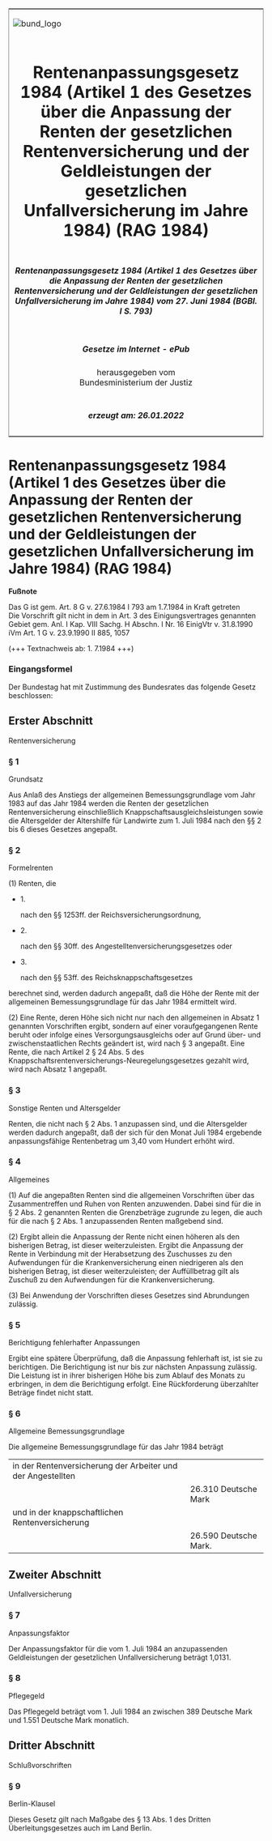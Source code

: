 <span id="DECKBLATT.html"></span>

<table border="0" frame="border" width="100%">

<tr valign="top">

<td align="left">

![bund\_logo](BfJ_2021_Web_de_de.gif)

</td>

<td align="right">

 

</td>

</tr>

<tr align="center" valign="middle">

<td colspan="2">

# Rentenanpassungsgesetz 1984 (Artikel 1 des Gesetzes über die Anpassung der Renten der gesetzlichen Rentenversicherung und der Geldleistungen der gesetzlichen Unfallversicherung im Jahre 1984) (RAG 1984)

</td>

</tr>

<tr align="center" valign="middle">

<td colspan="2">

##### Rentenanpassungsgesetz 1984 (Artikel 1 des Gesetzes über die Anpassung der Renten der gesetzlichen Rentenversicherung und der Geldleistungen der gesetzlichen Unfallversicherung im Jahre 1984) vom 27. Juni 1984 (BGBl. I S. 793)

</td>

</tr>

<tr align="center" valign="middle">

<td colspan="2">

  
  

##### Gesetze im Internet - ePub  
  
herausgegeben vom  
Bundesministerium der Justiz

</td>

</tr>

<tr align="center" valign="bottom">

<td colspan="2">

  
  

##### erzeugt am: 26.01.2022

</td>

</tr>

</table>

<span id="BJNR107930984.html"></span>

# Rentenanpassungsgesetz 1984 (Artikel 1 des Gesetzes über die Anpassung der Renten der gesetzlichen Rentenversicherung und der Geldleistungen der gesetzlichen Unfallversicherung im Jahre 1984) (RAG 1984)

<div>

  
**Fußnote**

<div class="jnhtml">

<div>

<div class="jurAbsatz">

Das G ist gem. Art. 8 G v. 27.6.1984 I 793 am 1.7.1984 in Kraft
getreten  
Die Vorschrift gilt nicht in dem in Art. 3 des Einigungsvertrages
genannten Gebiet gem. Anl. I Kap. VIII Sachg. H Abschn. I Nr. 16
EinigVtr v. 31.8.1990 iVm Art. 1 G v. 23.9.1990 II 885, 1057

</div>

<div class="jurAbsatz">

  
(+++ Textnachweis ab: 1. 7.1984 +++)

</div>

</div>

</div>

</div>

<span id="BJNR107930984BJNE000400314.html"></span>

### Eingangsformel  

<div>

<div class="jnhtml">

<div>

<div class="jurAbsatz">

Der Bundestag hat mit Zustimmung des Bundesrates das folgende Gesetz
beschlossen:

</div>

</div>

</div>

</div>

<span id="BJNR107930984BJNG000100314.html"></span>

## Erster Abschnitt  
Rentenversicherung

<span id="BJNR107930984BJNE000500314.html"></span>

### § 1  
Grundsatz

<div>

<div class="jnhtml">

<div>

<div class="jurAbsatz">

Aus Anlaß des Anstiegs der allgemeinen Bemessungsgrundlage vom Jahr 1983
auf das Jahr 1984 werden die Renten der gesetzlichen Rentenversicherung
einschließlich Knappschaftsausgleichsleistungen sowie die Altersgelder
der Altershilfe für Landwirte zum 1. Juli 1984 nach den §§ 2 bis 6
dieses Gesetzes angepaßt.

</div>

</div>

</div>

</div>

<span id="BJNR107930984BJNE000600314.html"></span>

### § 2  
Formelrenten

<div>

<div class="jnhtml">

<div>

<div class="jurAbsatz">

(1) Renten, die

  - 1\.
    
    <div style="">
    
    nach den §§ 1253ff. der Reichsversicherungsordnung,
    
    </div>

  - 2\.
    
    <div style="">
    
    nach den §§ 30ff. des Angestelltenversicherungsgesetzes oder
    
    </div>

  - 3\.
    
    <div style="">
    
    nach den §§ 53ff. des Reichsknappschaftsgesetzes
    
    </div>

berechnet sind, werden dadurch angepaßt, daß die Höhe der Rente mit der
allgemeinen Bemessungsgrundlage für das Jahr 1984 ermittelt wird.

</div>

<div class="jurAbsatz">

(2) Eine Rente, deren Höhe sich nicht nur nach den allgemeinen in Absatz
1 genannten Vorschriften ergibt, sondern auf einer voraufgegangenen
Rente beruht oder infolge eines Versorgungsausgleichs oder auf Grund
über- und zwischenstaatlichen Rechts geändert ist, wird nach § 3
angepaßt. Eine Rente, die nach Artikel 2 § 24 Abs. 5 des
Knappschaftsrentenversicherungs-Neuregelungsgesetzes gezahlt wird, wird
nach Absatz 1 angepaßt.

</div>

</div>

</div>

</div>

<span id="BJNR107930984BJNE000700314.html"></span>

### § 3  
Sonstige Renten und Altersgelder

<div>

<div class="jnhtml">

<div>

<div class="jurAbsatz">

Renten, die nicht nach § 2 Abs. 1 anzupassen sind, und die Altersgelder
werden dadurch angepaßt, daß der sich für den Monat Juli 1984 ergebende
anpassungsfähige Rentenbetrag um 3,40 vom Hundert erhöht wird.

</div>

</div>

</div>

</div>

<span id="BJNR107930984BJNE000800314.html"></span>

### § 4  
Allgemeines

<div>

<div class="jnhtml">

<div>

<div class="jurAbsatz">

(1) Auf die angepaßten Renten sind die allgemeinen Vorschriften über das
Zusammentreffen und Ruhen von Renten anzuwenden. Dabei sind für die in §
2 Abs. 2 genannten Renten die Grenzbeträge zugrunde zu legen, die auch
für die nach § 2 Abs. 1 anzupassenden Renten maßgebend sind.

</div>

<div class="jurAbsatz">

(2) Ergibt allein die Anpassung der Rente nicht einen höheren als den
bisherigen Betrag, ist dieser weiterzuleisten. Ergibt die Anpassung der
Rente in Verbindung mit der Herabsetzung des Zuschusses zu den
Aufwendungen für die Krankenversicherung einen niedrigeren als den
bisherigen Betrag, ist dieser weiterzuleisten; der Auffüllbetrag gilt
als Zuschuß zu den Aufwendungen für die Krankenversicherung.

</div>

<div class="jurAbsatz">

(3) Bei Anwendung der Vorschriften dieses Gesetzes sind Abrundungen
zulässig.

</div>

</div>

</div>

</div>

<span id="BJNR107930984BJNE000900314.html"></span>

### § 5  
Berichtigung fehlerhafter Anpassungen

<div>

<div class="jnhtml">

<div>

<div class="jurAbsatz">

Ergibt eine spätere Überprüfung, daß die Anpassung fehlerhaft ist, ist
sie zu berichtigen. Die Berichtigung ist nur bis zur nächsten Anpassung
zulässig. Die Leistung ist in ihrer bisherigen Höhe bis zum Ablauf des
Monats zu erbringen, in dem die Berichtigung erfolgt. Eine Rückforderung
überzahlter Beträge findet nicht statt.

</div>

</div>

</div>

</div>

<span id="BJNR107930984BJNE001000314.html"></span>

### § 6  
Allgemeine Bemessungsgrundlage

<div>

<div class="jnhtml">

<div>

<div class="jurAbsatz">

Die allgemeine Bemessungsgrundlage für das Jahr 1984 beträgt  

|                                                             |                       |
| :---------------------------------------------------------- | :-------------------- |
| in der Rentenversicherung der Arbeiter und der Angestellten |                       |
|                                                             | 26.310 Deutsche Mark  |
| und in der knappschaftlichen Rentenversicherung             |                       |
|                                                             | 26.590 Deutsche Mark. |

</div>

</div>

</div>

</div>

<span id="BJNR107930984BJNG000200314.html"></span>

## Zweiter Abschnitt  
Unfallversicherung

<span id="BJNR107930984BJNE001100314.html"></span>

### § 7  
Anpassungsfaktor

<div>

<div class="jnhtml">

<div>

<div class="jurAbsatz">

Der Anpassungsfaktor für die vom 1. Juli 1984 an anzupassenden
Geldleistungen der gesetzlichen Unfallversicherung beträgt 1,0131.

</div>

</div>

</div>

</div>

<span id="BJNR107930984BJNE001200314.html"></span>

### § 8  
Pflegegeld

<div>

<div class="jnhtml">

<div>

<div class="jurAbsatz">

Das Pflegegeld beträgt vom 1. Juli 1984 an zwischen 389 Deutsche Mark
und 1.551 Deutsche Mark monatlich.

</div>

</div>

</div>

</div>

<span id="BJNR107930984BJNG000300314.html"></span>

## Dritter Abschnitt  
Schlußvorschriften

<span id="BJNR107930984BJNE001300314.html"></span>

### § 9  
Berlin-Klausel

<div>

<div class="jnhtml">

<div>

<div class="jurAbsatz">

Dieses Gesetz gilt nach Maßgabe des § 13 Abs. 1 des Dritten
Überleitungsgesetzes auch im Land Berlin.

</div>

</div>

</div>

</div>
